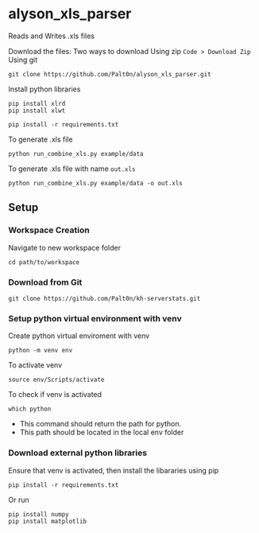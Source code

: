 # alyson_xls_parser
Reads and Writes .xls files


Download the files:
Two ways to download
Using zip `Code > Download Zip`
Using git
```
git clone https://github.com/Palt0n/alyson_xls_parser.git
```

Install python libraries
```
pip install xlrd
pip install xlwt
```

```
pip install -r requirements.txt
```

To generate .xls file
```
python run_combine_xls.py example/data
```
To generate .xls file with name `out.xls`
```
python run_combine_xls.py example/data -o out.xls
```

## Setup
### Workspace Creation 
Navigate to new workspace folder
```
cd path/to/workspace
```

### Download from Git
```
git clone https://github.com/Palt0n/kh-serverstats.git
```

### Setup python virtual environment with venv
Create python virtual enviroment with venv
```
python -m venv env
```
To activate venv
```
source env/Scripts/activate
```
To check if venv is activated
```
which python
```
- This command should return the path for python.
- This path should be located in the local env folder

### Download external python libraries
Ensure that venv is activated, then install the libararies using pip
```
pip install -r requirements.txt
```
Or run 
```
pip install numpy
pip install matplotlib
```
